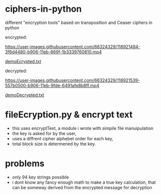 # ciphers-in-python
different "encryption tools" based on transposition and Ceaser ciphers in python

encrypted:

https://user-images.githubusercontent.com/66324329/118921484-3f6d4480-b906-11eb-869f-1b3339760810.mp4

[demoEcrypted.txt](https://github.com/terpyPy/ciphers-in-python/files/6512984/demoEcrypted.txt)

decrypted:

https://user-images.githubusercontent.com/66324329/118921539-557b0500-b906-11eb-9fde-6491afe8b8ff.mp4

[demoDecrypted.txt](https://github.com/terpyPy/ciphers-in-python/files/6512991/demoDecrypted.txt)




# fileEcryption.py & encrypt text
- this uses encryptText, a module i wrote with simpile file manuipulation  
- the key is asked for by the user, 
- uses a diffrent cipher alphebet order for each key,
- total block size is determened by the key.
# problems
- only 94 key strings possible
- i dont know any fancy enough math to make a true key calculation, that can be someway derived from the encrypted message for decryption

